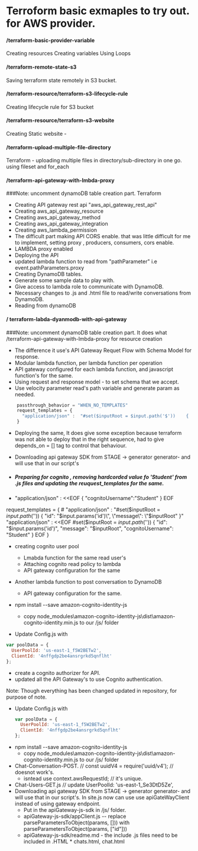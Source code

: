 # Terroform basic exmaples to try out. for AWS provider.

#### /terraform-basic-provider-variable
Creating resources
Creating variables
Using Loops

#### /terraform-remote-state-s3
Saving terraform state remotely in S3 bucket.

#### /terraform-resource/terraform-s3-lifecycle-rule
Creating lifecycle rule for S3 bucket

#### /terraform-resource/terraform-s3-website
Creating Static website - 


#### /terraform-upload-multiple-file-directory
Terraform - uploading multiple files in directory/sub-directory in one go.
using fileset and for_each

#### /terraform-api-gateway-with-lmbda-proxy
###Note: uncomment dynamoDB table creation part. 
Terraform 
* Creating API gateway rest api "aws_api_gateway_rest_api"
* Creating aws_api_gateway_resource
* Creating aws_api_gateway_method
* Creating aws_api_gateway_integration
* Creating aws_lambda_permission
* The difficult part making API CORS enable.
    that was little difficult for me to implement, setting proxy , producers, consumers, cors enable.
* LAMBDA proxy enabled
* Deploying the API
* updated lambda function to read from "pathParameter" i.e event.pathParameters.proxy
* Creating DynamoDB tables.
* Generate some sample data to play with.
* Give access to lambda role to communicate with DynamoDB.
* Necessary changes to .js and .html file to read/write conversations from DynamoDB.
* Reading from dynamoDB

#### / terraform-labda-dyanmodb-with-api-gateway 
 ###Note: uncomment dynamoDB table creation part.
 It does what /terraform-api-gateway-with-lmbda-proxy for resource creation
 * The difference it use's API Gateway Requet Flow with Schema Model for response.
 * Modular lambda function, per lambda function per operation
 * API gateway configured for each lambda function, and javascript function's for the same.
 * Using request and response model - to set schema that we accept.
 * Use velocity parameter read's path variable and generate param as needed.
 ```javascript
     passthrough_behavior = "WHEN_NO_TEMPLATES"
     request_templates = {
       "application/json" :  "#set($inputRoot = $input.path('$'))    {    \"id\": \"$input.params('id')\",    \"message\": \"$inputRoot\"  }"
     }
```
* Deploying the same, It does give some exception because terraform was not able to deploy that in the right sequence, had to give depends_on = [] tag to control that behaviour.

* Downloading api gateway SDK from  STAGE -> generator generator- and will use that in our script's
* ##### Preparing for cognito , removing hardcorded value fo 'Student' from .js files and updating the reuquest_templates for the same. 
* 
  "application/json" : <<EOF
{
  "cognitoUsername":"Student"
}
EOF

request_templates = {
    #    "application/json" :  "#set($inputRoot = $input.path('$'))    {    \"id\": \"$input.params('id')\",    \"message\": \"$inputRoot\"  }"
    "application/json" :  <<EOF
  #set($inputRoot = $input.path('$'))
  {
      "id": "$input.params('id')",
      "message": "$inputRoot",
      "cognitoUsername": "Student"
  }
EOF
  }
  
  * creating cognito user pool
    * Lmabda function for the same read user's
    * Attaching cognito read policy to lambda  
    * API gateway configuration for the same
  * Another lambda function to post conversation to DynamoDB
    * API gateway configuration for the same.
   
  * npm install --save amazon-cognito-identity-js
    * copy node_modules\amazon-cognito-identity-js\dist\amazon-cognito-identity.min.js to our /js/ folder
  
  * Update Config.js with 
  ```javascript
var poolData = {
    UserPoolId: 'us-east-1_f5W2BETw2',
    ClientId: '4nffgdp2be4ansrgrkd5qnflht'
};
```
* create a cognito authorizer for API.
* updated all the API Gateway's to use Cognito authentication.
   
   
Note: Though everything has been changed updated in repository, for purpose of note.
* Update Config.js with 
    ```javascript
  var poolData = {
      UserPoolId: 'us-east-1_f5W2BETw2',
      ClientId: '4nffgdp2be4ansrgrkd5qnflht'
  };
  ```
* npm install --save amazon-cognito-identity-js
    * copy node_modules\amazon-cognito-identity-js\dist\amazon-cognito-identity.min.js to our /js/ folder
* Chat-Conversation-POST. //  const uuidV4 = require('uuid/v4'); // doesnot work's.
    * isntead use context.awsRequestId; // it's unique.
* Chat-Users-GET.js // update UserPoolId: 'us-east-1_Se3DtD5Ze',
* Downloading api gateway SDK from  STAGE -> generator generator- and will use that in our script's. In site.js now can use use apiGateWayClient instead of using gateway endpoint.
  * Put in the apiGateway-js-sdk in /js/ folder.
  * apiGateway-js-sdk/appClient.js -- replace parseParametersToObject(params, [])) with parseParametersToObject(params, ["id"]))
  * apiGateway-js-sdk/readme.md - the include .js files need to be included in .HTML * chats.html, chat.html
